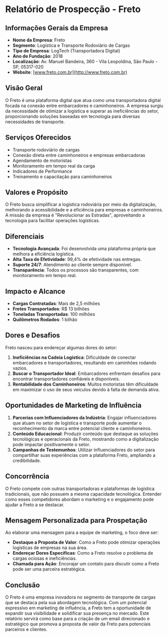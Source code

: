 # Relatório de Prospecção - Freto

## Informações Gerais da Empresa
- **Nome da Empresa**: Freto
- **Segmento**: Logística e Transporte Rodoviário de Cargas
- **Tipo de Empresa**: LogTech (Transportadora Digital)
- **Ano de Fundação**: 2018
- **Localização**: Av. Manuel Bandeira, 360 - Vila Leopoldina, São Paulo - SP, 05317-020
- **Website**: [www.freto.com.br](http://www.freto.com.br)

## Visão Geral
O Freto é uma plataforma digital que atua como uma transportadora digital focada na conexão entre embarcadores e caminhoneiros. A empresa surgiu da necessidade de otimizar a logística e superar as ineficiências do setor, proporcionando soluções baseadas em tecnologia para diversas necessidades de transporte.

## Serviços Oferecidos
- Transporte rodoviário de cargas
- Conexão direta entre caminhoneiros e empresas embarcadoras
- Agendamento de motoristas
- Monitoramento em tempo real da carga
- Indicadores de Performance
- Treinamento e capacitação para caminhoneiros

## Valores e Propósito
O Freto busca simplificar a logística rodoviária por meio da digitalização, melhorando a acessibilidade e a eficiência para empresas e caminhoneiros. A missão da empresa é "Revolucionar as Estradas", aproveitando a tecnologia para facilitar operações logísticas.

## Diferenciais
- **Tecnologia Avançada**: Foi desenvolvida uma plataforma própria que melhora a eficiência logística.
- **Alta Taxa de Efetividade**: 99,4% de efetividade nas entregas.
- **Suporte 24/7**: Atendimento ao cliente sempre disponível.
- **Transparência**: Todos os processos são transparentes, com monitoramento em tempo real.

## Impacto e Alcance
- **Cargas Contratadas**: Mais de 2,5 milhões
- **Fretes Transportados**: R$ 13 bilhões
- **Toneladas Transportadas**: 100 milhões
- **Quilômetros Rodados**: 1 bilhão

## Dores e Desafios
Freto nasceu para endereçar algumas dores do setor:
1. **Ineficiências na Cadeia Logística**: Dificuldade de conectar embarcadores e transportadores, resultando em caminhões rodando vazios.
2. **Buscar o Transportador Ideal**: Embarcadores enfrentam desafios para encontrar transportadores confiáveis e disponíveis.
3. **Rentabilidade dos Caminhoneiros**: Muitos motoristas têm dificuldade em maximizar o uso de seus veículos devido à falta de demanda ativa.

## Oportunidades de Marketing de Influência
1. **Parcerias com Influenciadores da Indústria**: Engajar influenciadores que atuam no setor de logística e transporte pode aumentar o reconhecimento da marca entre potencial cliente e caminhoneiros.
2. **Conteúdo Educacional**: Produzir conteúdo que destaque as soluções tecnológicas e operacionais da Freto, mostrando como a digitalização pode impactar positivamente o setor.
3. **Campanhas de Testemunhos**: Utilizar influenciadores do setor para compartilhar suas experiências com a plataforma Freto, ampliando a credibilidade.

## Concorrência
O Freto compete com outras transportadoras e plataformas de logística tradicionais, que não possuem a mesma capacidade tecnológica. Entender como esses competidores abordam o marketing e o engajamento pode ajudar a Freto a se destacar.

## Mensagem Personalizada para Prospetação
Ao elaborar uma mensagem para a equipe de marketing, o foco deve ser:
- **Destaque a Proposta de Valor**: Como a Freto pode otimizar operações logísticas de empresas na sua área.
- **Endereçar Dores Específicas**: Como a Freto resolve o problema de cargas ociosas e ineficiências.
- **Chamada para Ação**: Encorajar um contato para discutir como a Freto pode ser uma parceira estratégica.

## Conclusão
O Freto é uma empresa inovadora no segmento de transporte de cargas que se destaca pela sua abordagem tecnológica. Com um potencial expressivo em marketing de influência, a Freto tem a oportunidade de expandir sua visibilidade e solidificar sua presença no mercado. Este relatório servirá como base para a criação de um email direcionado e estratégico que promova a proposta de valor da Freto para potenciais parceiros e clientes.